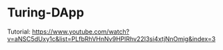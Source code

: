 # Turing-DApp

Tutorial: https://www.youtube.com/watch?v=aNSC5dUxy1c&list=PLfbRhVHnNv9HPlRhv22I3si4xtjNnOmig&index=3